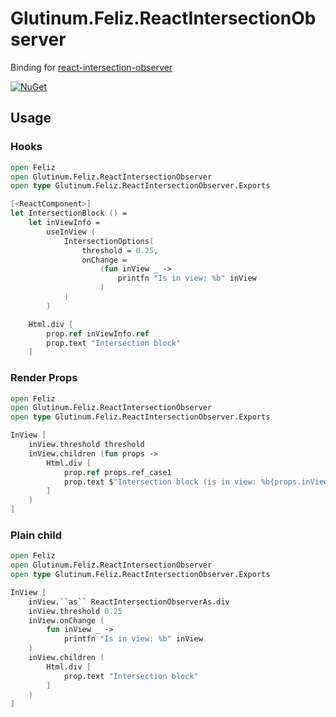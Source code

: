 # Glutinum.Feliz.ReactIntersectionObserver

Binding for [react-intersection-observer](https://github.com/thebuilder/react-intersection-observer)

[![NuGet](https://img.shields.io/nuget/v/Glutinum.Feliz.ReactIntersectionObserver.svg)](https://www.nuget.org/packages/Glutinum.Feliz.ReactIntersectionObserver/)

## Usage

### Hooks

```fs
open Feliz
open Glutinum.Feliz.ReactIntersectionObserver
open type Glutinum.Feliz.ReactIntersectionObserver.Exports

[<ReactComponent>]
let IntersectionBlock () =
    let inViewInfo =
        useInView (
            IntersectionOptions(
                threshold = 0.25,
                onChange =
                    (fun inView _ ->
                        printfn "Is in view: %b" inView
                    )
            )
        )

    Html.div [
        prop.ref inViewInfo.ref
        prop.text "Intersection block"
    ]
```

### Render Props

```fs
open Feliz
open Glutinum.Feliz.ReactIntersectionObserver
open type Glutinum.Feliz.ReactIntersectionObserver.Exports

InView [
    inView.threshold threshold
    inView.children (fun props ->
        Html.div [
            prop.ref props.ref_case1
            prop.text $"Intersection block (is in view: %b{props.inView})"
        ]
    )
]
```

### Plain child

```fs
open Feliz
open Glutinum.Feliz.ReactIntersectionObserver
open type Glutinum.Feliz.ReactIntersectionObserver.Exports

InView [
    inView.``as`` ReactIntersectionObserverAs.div
    inView.threshold 0.25
    inView.onChange (
        fun inView _ ->
            printfn "Is in view: %b" inView
    )
    inView.children (
        Html.div [
            prop.text "Intersection block"
        ]
    )
]
```
